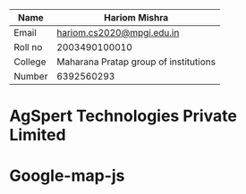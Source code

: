 | Name |     Hariom Mishra   |
|--|--|
| Email  |  hariom.cs2020@mpgi.edu.in |
|Roll no |2003490100010|
|College  |Maharana Pratap group of institutions |
|Number  |6392560293|


# AgSpert Technologies Private Limited

# Google-map-js
